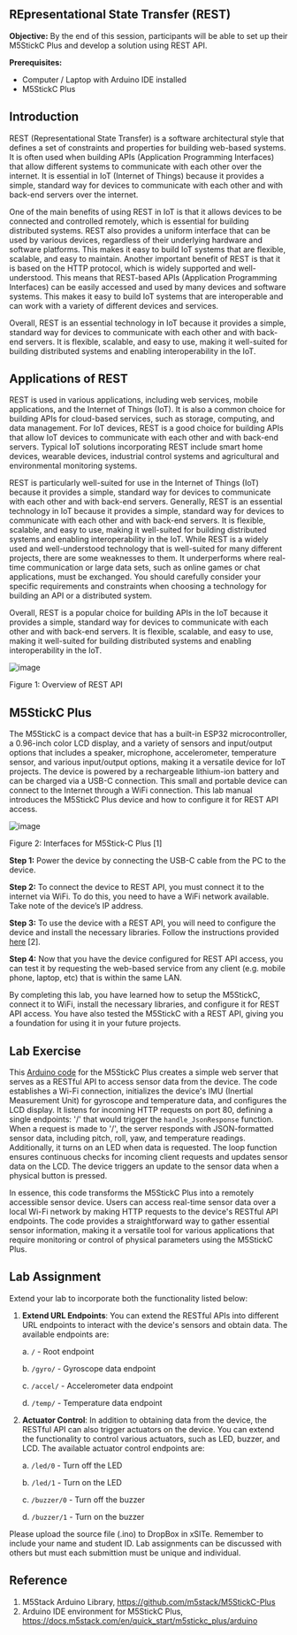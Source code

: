 ## **REpresentational State Transfer (REST)**

**Objective:** By the end of this session, participants will be able to set up their M5StickC Plus and develop a solution using REST API.

**Prerequisites:** 
- Computer / Laptop with Arduino IDE installed
- M5StickC Plus

## **Introduction**

REST (Representational State Transfer) is a software architectural style that defines a set of constraints and properties for building web-based systems. It is often used when building APIs (Application Programming Interfaces) that allow different systems to communicate with each other over the internet. It is essential in IoT (Internet of Things) because it provides a simple, standard way for devices to communicate with each other and with back-end servers over the internet.

One of the main benefits of using REST in IoT is that it allows devices to be connected and controlled remotely, which is essential for building distributed systems. REST also provides a uniform interface that can be used by various devices, regardless of their underlying hardware and software platforms. This makes it easy to build IoT systems that are flexible, scalable, and easy to maintain. Another important benefit of REST is that it is based on the HTTP protocol, which is widely supported and well-understood. This means that REST-based APIs (Application Programming Interfaces) can be easily accessed and used by many devices and software systems. This makes it easy to build IoT systems that are interoperable and can work with a variety of different devices and services.

Overall, REST is an essential technology in IoT because it provides a simple, standard way for devices to communicate with each other and with back-end servers. It is flexible, scalable, and easy to use, making it well-suited for building distributed systems and enabling interoperability in the IoT.

## **Applications of REST**

REST is used in various applications, including web services, mobile applications, and the Internet of Things (IoT). It is also a common choice for building APIs for cloud-based services, such as storage, computing, and data management. For IoT devices, REST is a good choice for building APIs that allow IoT devices to communicate with each other and with back-end servers. Typical IoT solutions incorporating REST include  smart home devices, wearable devices, industrial control systems and agricultural and environmental monitoring systems.

REST is particularly well-suited for use in the Internet of Things (IoT) because it provides a simple, standard way for devices to communicate with each other and with back-end servers. Generally, REST is an essential technology in IoT because it provides a simple, standard way for devices to communicate with each other and with back-end servers. It is flexible, scalable, and easy to use, making it well-suited for building distributed systems and enabling interoperability in the IoT. While REST is a widely used and well-understood technology that is well-suited for many different projects, there are some weaknesses to them. It underperforms where real-time communication or large data sets, such as online games or chat applications,  must be exchanged.  You should carefully consider your specific requirements and constraints when choosing a technology for building an API or a distributed system.

Overall, REST is a popular choice for building APIs in the IoT because it provides a simple, standard way for devices to communicate with each other and with back-end servers. It is flexible, scalable, and easy to use, making it well-suited for building distributed systems and enabling interoperability in the IoT.


![image](https://github.com/drfuzzi/CSC2106_REST/assets/108112390/b6617c95-3f77-47ec-a043-cad4ca0dcb7b)

Figure 1: Overview of REST API

## **M5StickC Plus**

The M5StickC is a compact device that has a built-in ESP32 microcontroller, a 0.96-inch color LCD display, and a variety of sensors and input/output options that includes a speaker, microphone, accelerometer, temperature sensor, and various input/output options, making it a versatile device for IoT projects. The device is powered by a rechargeable lithium-ion battery and can be charged via a USB-C connection. This small and portable device can connect to the Internet through a WiFi connection. This lab manual introduces the M5StickC Plus device and how to configure it for REST API access.



![image](https://github.com/drfuzzi/CSC2106_REST/assets/108112390/ff48eb65-2604-4ba9-8d51-90e5417688e6)

Figure 2: Interfaces for M5Stick-C Plus [1]

**Step 1:** Power the device by connecting the USB-C cable from the PC to the device.

**Step 2:** To connect the device to REST API, you must connect it to the internet via WiFi. To do this, you need to have a WiFi network available. Take note of the device’s IP address.

**Step 3:** To use the device with a REST API, you will need to configure the device and install the necessary libraries. Follow the instructions provided [here](https://docs.m5stack.com/en/quick_start/m5stickc_plus/arduino) [2].

**Step 4:** Now that you have the device configured for REST API access, you can test it by requesting the web-based service from any client (e.g. mobile phone, laptop, etc) that is within the same LAN.

By completing this lab, you have learned how to setup the M5StickC, connect it to WiFi, install the necessary libraries, and configure it for REST API access. You have also tested the M5StickC with a REST API, giving you a foundation for using it in your future projects.

## **Lab Exercise**

This [Arduino code](Lab1.ino) for the M5StickC Plus creates a simple web server that serves as a RESTful API to access sensor data from the device. The code establishes a Wi-Fi connection, initializes the device's IMU (Inertial Measurement Unit) for gyroscope and temperature data, and configures the LCD display. It listens for incoming HTTP requests on port 80, defining a single endpoints: '/' that would trigger the `handle_JsonResponse` function. When a request is made to '/', the server responds with JSON-formatted sensor data, including pitch, roll, yaw, and temperature readings. Additionally, it turns on an LED when data is requested. The loop function ensures continuous checks for incoming client requests and updates sensor data on the LCD. The device triggers an update to the sensor data when a physical button is pressed.

In essence, this code transforms the M5StickC Plus into a remotely accessible sensor device. Users can access real-time sensor data over a local Wi-Fi network by making HTTP requests to the device's RESTful API endpoints. The code provides a straightforward way to gather essential sensor information, making it a versatile tool for various applications that require monitoring or control of physical parameters using the M5StickC Plus.

## **Lab Assignment**

Extend your lab to incorporate both the functionality listed below:
1. **Extend URL Endpoints**: You can extend the RESTful APIs into different URL endpoints to interact with the device's sensors and obtain data. The available endpoints are:

    a. `/` - Root endpoint

    b. `/gyro/` - Gyroscope data endpoint

    c. `/accel/` - Accelerometer data endpoint

    d. `/temp/` - Temperature data endpoint

3. **Actuator Control**: In addition to obtaining data from the device, the RESTful API can also trigger actuators on the device. You can extend the functionality to control various actuators, such as LED, buzzer, and LCD. The available actuator control endpoints are:

    a. `/led/0` - Turn off the LED

    b. `/led/1` - Turn on the LED

    c. `/buzzer/0` - Turn off the buzzer

    d. `/buzzer/1` - Turn on the buzzer

Please upload the source file (.ino) to DropBox in xSITe. Remember to include your name and student ID. Lab assignments can be discussed with others but must each submittion must be unique and individual. 

## **Reference**
1. M5Stack Arduino Library, https://github.com/m5stack/M5StickC-Plus
2. Arduino IDE environment for M5StickC Plus, https://docs.m5stack.com/en/quick_start/m5stickc_plus/arduino
